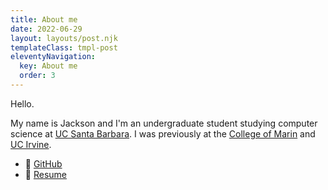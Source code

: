 ```yaml
---
title: About me
date: 2022-06-29
layout: layouts/post.njk
templateClass: tmpl-post
eleventyNavigation:
  key: About me
  order: 3
---
```


Hello.

My name is Jackson and I'm an undergraduate student studying computer science at [UC Santa Barbara](https://www.ucsb.edu/). I was previously at the [College of Marin](http://www1.marin.edu/) and [UC Irvine](https://uci.edu/).

- 🐙 [GitHub](https://github.com/jacksoncooper)
- 📄 [Resume](https://www.dropbox.com/s/kdsuvhd2f22bhli/resume.pdf?dl=0)
